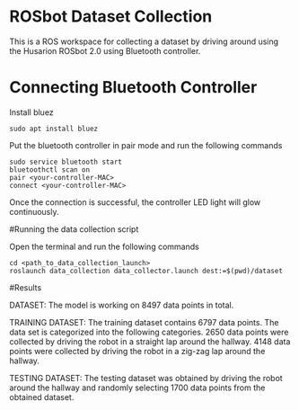 # ROSbot Dataset Collection

This is a ROS workspace for collecting a dataset by driving around using the Husarion ROSbot 2.0 using Bluetooth controller.


# Connecting Bluetooth Controller

Install bluez

```
sudo apt install bluez
```




Put the bluetooth controller in pair mode and run the following commands
```
sudo service bluetooth start
bluetoothctl scan on
pair <your-controller-MAC>
connect <your-controller-MAC>
```

Once the connection is successful, the controller LED light will glow continuously.

#Running the data collection script

Open the terminal and run the following commands
```
cd <path_to_data_collection_launch>
roslaunch data_collection data_collector.launch dest:=$(pwd)/dataset
```


#Results


DATASET: 
The model is working on 8497 data points in total.

TRAINING DATASET: The training dataset contains 6797 data points. The data set is categorized into the following categories. 2650 data points were collected by driving the robot in a straight lap around the hallway. 4148 data points were collected by driving the robot in a zig-zag lap around the hallway.

TESTING DATASET: The testing dataset was obtained by driving the robot around the hallway and randomly selecting 1700 data points from the obtained dataset.

